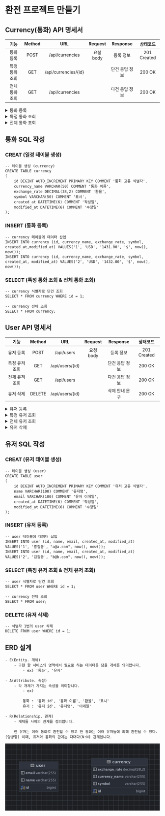 # 환전 프로젝트 만들기

## Currency(통화) API 명세서

|    기능    |Method|URL|Request| Response |    상태코드     |
|:--------:|:---:|:---:|:-----:|:--------:|:-----------:|
|  통화 등록   |POST|/api/currencies|요청 body|  등록 정보   | 201 Created | 
| 특정 통화 조회 |GET|/api/currencies/{id}|| 단건 응답 정보 |   200 OK    |
| 전체 통화 조회 |GET|/api/currencies|| 다건 응답 정보 |   200 OK    |


<details>
    <summary>통화 등록</summary> 

- 설명

|기능|Method|URL|Request|Response|상태코드|
|:---:|:---:|:---:|:-----:|:-----:|:-----:|
|  통화 등록   |POST|/api/currencies|요청 body|  등록 정보   | 201 Created | 

- 요청

등록할 환전 데이터를 JSON 형식으로 요청합니다.

|파라미터|타입| 필수여부 |           설명           |
|:---:|:---:|:----:|:----------------------:|
|currencyName|String|  Y   | 통화 이름(50자를 넘을 수 없습니다.) |
|exchangeRate|BigDecimal|  Y   | 환율|
|symbol|String|  Y   |표시(50자를 넘을 수 없습니다.) |


- 참고사항

POST /api/currencies

Content-Type: application/json

- 요청 예시
```json

{
    "currencyName" : "USD",
    "exchangeRate" : "1430.00",
    "symbol" : "$"
}
```

- 응답

응답에 성공하면 결괏값을 JSON 형식으로 반환합니다.

|파라미터|타입| 필수여부 |           설명           |
|:---:|:---:|:----:|:----------------------:|
|id|String|  Y   |       통화 고유 식별자        |
|currencyName|String|  Y   | 통화 이름(50자를 넘을 수 없습니다.) |
|exchangeRate|BigDecimal|  Y   |           환율           |
|symbol|String|  Y   |           표시(50자를 넘을 수 없습니다.)            |
|createdAt|LocalDateTime|  Y   |          생성일           |
|modifiedAt|LocalDateTime|  Y   |          수정일           |

- 참고사항

HTTP/1.1 201 Created

Content-Type: application/json

- 응답 예시
```json
{
  "id": 1,
  "currencyName": "USD",
  "exchangeRate": 1430.00,
  "symbol": "$",
  "createdAt": "2024-11-28T20:55:09.198232",
  "modifiedAt": "2024-11-28T20:55:09.198232"
}
```

</details>

<details>
    <summary>특정 통화 조회</summary> 

- 설명

|기능|Method|URL|Request|Response|상태코드|
|---|---|---|---|---|---|
| 특정 통화 조회 |GET|/api/currencies/{id}|| 단건 응답 정보 |   200 OK    |

- 요청 X

- 참고사항

GET /api/currencies/{id}

- 응답

응답에 성공하면 결괏값을 JSON 형식으로 반환합니다.

|파라미터|타입|필수여부|설명|
|:---:|:---:|:---:|:-----:|
|id|String|  Y   |       통화 고유 식별자        |
|currencyName|String|  Y   | 통화 이름(50자를 넘을 수 없습니다.) |
|exchangeRate|BigDecimal|  Y   |           환율           |
|symbol|String|  Y   |           표시(50자를 넘을 수 없습니다.)            |
|createdAt|LocalDateTime|  Y   |          생성일           |
|modifiedAt|LocalDateTime|  Y   |          수정일           |

- 참고사항

HTTP/1.1 200 OK

Content-Type: application/json

- 응답 예시
```json
{
  "id": 1,
  "currencyName": "USD",
  "exchangeRate": 1430.00,
  "symbol": "$",
  "createdAt": "2024-11-28T20:55:09.198232",
  "modifiedAt": "2024-11-28T20:55:09.198232"
}
```


</details>

<details>
    <summary>전체 통화 조회</summary> 

- 설명

|기능|Method|URL|Request|Response|상태코드|
|---|---|---|---|---|---|
| 전체 통화 조회 |GET|/api/currencies|| 다건 응답 정보 |   200 OK    |

- 요청 X

- 참고사항

GET /api/currencies

- 응답

응답에 성공하면 결괏값을 JSON 형식으로 반환합니다.

|파라미터|타입|필수여부|설명|
|:---:|:---:|:---:|:-----:|
|id|String|  Y   |       통화 고유 식별자        |
|currencyName|String|  Y   | 통화 이름(50자를 넘을 수 없습니다.) |
|exchangeRate|BigDecimal|  Y   |           환율           |
|symbol|String|  Y   |           표시(50자를 넘을 수 없습니다.)            |
|createdAt|LocalDateTime|  Y   |          생성일           |
|modifiedAt|LocalDateTime|  Y   |          수정일           |

- 참고사항

HTTP/1.1 200 OK

Content-Type: application/json

- 응답 예시
```json
[
  {
    "id": 1,
    "currencyName": "USD",
    "exchangeRate": 1430.00,
    "symbol": "$",
    "createdAt": "2024-11-28T20:55:09.198232",
    "modifiedAt": "2024-11-28T20:55:09.198232"
  },
  {
    "id": 2,
    "currencyName": "USD",
    "exchangeRate": 1431.00,
    "symbol": "$",
    "createdAt": "2024-11-28T20:55:09.198232",
    "modifiedAt": "2024-11-28T20:55:09.198232"
  }
]
```
</details>

## 통화 SQL 작성

### CREAT (일정 테이블 생성)

```mysql
-- 테이블 생성 (currency)
CREATE TABLE currency
(
    id BIGINT AUTO_INCREMENT PRIMARY KEY COMMENT '통화 고유 식별자',
    currency_name VARCHAR(50) COMMENT '통화 이름',
    exchange_rate DECIMAL(38,2) COMMENT '환율',
    symbol VARCHAR(50) COMMENT '표시',
    created_at DATETIME(6) COMMENT '작성일',
    modified_at DATETIME(6) COMMENT '수정일'
);

```

### INSERT (통화 등록)
```mysql
-- currency 테이블에 데이터 삽입
INSERT INTO currency (id, currency_name, exchange_rate, symbol, created_at,modified_at) VALUES('1', 'USD', '1431.00', '$', now(), now());
INSERT INTO currency (id, currency_name, exchange_rate, symbol, created_at, modified_at) VALUES('2', 'USD', '1432.00', '$', now(), now());

```

### SELECT (특정 통화 조회 & 전체 통화 조회)

```mysql
-- currency 식별자로 단건 조회
SELECT * FROM currency WHERE id = 1;

-- currency 전체 조회
SELECT * FROM currency;

```


## User API 명세서

|    기능    |Method|      URL      |Request| Response |         상태코드         |
|:--------:|:---:|:-------------:|:---:|:--------:|:--------------------:|
|  유저 등록   |POST|  /api/users   |요청 body|  등록 정보   |201 Created|
| 특정 유저 조회 |GET|/api/users/{id}|| 단건 응답 정보 |200 OK|
| 전체 유저 조회 |GET|  /api/users   || 다건 응답 정보 |200 OK|
|  유저 삭제   |DELETE|/api/users/{id}|| 삭제 안내 문구 |200 OK|

<details>
    <summary>유저 등록</summary> 

- 설명

|기능|Method|URL|Request|Response|상태코드|
|---|---|---|---|---|---|
|  유저 등록   |POST|  /api/users   |요청 body|  등록 정보   |201 Created|

- 요청

유저가 등록할 데이터를 JSON 형식으로 요청합니다.

|파라미터|타입|필수여부|            설명             |
|:---:|:---:|:---:|:-------------------------:|
|name|String|Y| 유저 이름 (100자를 넘을 수 없습니다.)  |
|email|String|Y| 유저 이메일 (100자를 넘을 수 없습니다.) |


- 참고사항

POST /api/users

Content-Type: application/json

- 요청 예시
```json

{
  "name" : "홍길동",
  "email" : "a@a.com"
}
```

- 응답

응답에 성공하면 결괏값을 JSON 형식으로 반환합니다.

|파라미터|타입|필수여부|설명|
|:---:|:---:|:---:|:-----:|
|id|String|Y|유저 고유 식별자|
|name|String|Y| 유저 이름 (100자를 넘을 수 없습니다.)  |
|email|String|Y| 유저 이메일 (100자를 넘을 수 없습니다.) |
|createdAt|LocalDateTime|Y|생성일|
|modifiedAt|LocalDateTime|Y|수정일|

- 참고사항

HTTP/1.1 200 OK

Content-Type: application/json

- 응답 예시
```json
{
  "id": 1,
  "name": "홍길동",
  "email": "a@a.com",
  "createdAt": "2024-11-28T20:55:09.198232",
  "modifiedAt": "2024-11-28T20:55:09.198232"
}
```

</details>

<details>
    <summary>특정 유저 조회</summary> 

- 설명

|기능|Method|URL|Request|Response|상태코드|
|---|---|---|---|---|---|
| 특정 유저 조회 |GET|/api/users/{id}|| 단건 응답 정보 |200 OK|

- 요청 X

- 참고사항

GET /api/users/{id}


- 응답

응답에 성공하면 결괏값을 JSON 형식으로 반환합니다.

|파라미터|타입|필수여부|설명|
|:---:|:---:|:---:|:-----:|
|id|String|Y|유저 고유 식별자|
|name|String|Y| 유저 이름 (100자를 넘을 수 없습니다.)  |
|email|String|Y| 유저 이메일 (100자를 넘을 수 없습니다.) |
|createdAt|LocalDateTime|Y|생성일|
|modifiedAt|LocalDateTime|Y|수정일|

- 참고사항

HTTP/1.1 200 OK

- 응답 예시
```json
{
  "id": 1,
  "name": "홍길동",
  "email": "a@a.com",
  "createdAt": "2024-11-28T20:55:09.198232",
  "modifiedAt": "2024-11-28T20:55:09.198232"
}
```

</details>

<details>
    <summary>전체 유저 조회</summary> 

- 설명

|기능|Method|URL|Request|Response|상태코드|
|---|---|---|---|---|---|
| 전체 유저 조회 |GET|  /api/users   || 다건 응답 정보 |200 OK|

- 요청 X

- 참고사항

GET /api/users


- 응답

응답에 성공하면 결괏값을 JSON 형식으로 반환합니다.

|파라미터|타입|필수여부|설명|
|:---:|:---:|:---:|:-----:|
|id|String|Y|유저 고유 식별자|
|name|String|Y| 유저 이름 (100자를 넘을 수 없습니다.)  |
|email|String|Y| 유저 이메일 (100자를 넘을 수 없습니다.) |
|createdAt|LocalDateTime|Y|생성일|
|modifiedAt|LocalDateTime|Y|수정일|

- 참고사항

HTTP/1.1 200 OK

- 응답 예시
```json
[
  {
    "id": 1,
    "name": "홍길동1",
    "email": "a@a.com",
    "createdAt": "2024-11-28T20:55:09.198232",
    "modifiedAt": "2024-11-28T20:55:09.198232"
  },
  {
    "id": 2,
    "name": "홍길동2",
    "email": "b@b.com",
    "createdAt": "2024-11-28T20:55:09.198232",
    "modifiedAt": "2024-11-28T20:55:09.198232"
  }
]
```

</details>


<details>
    <summary>유저 삭제</summary> 

- 설명

|기능|Method|URL|Request|Response|상태코드|
|---|---|---|---|---|---| 
|  유저 삭제   |DELETE|/api/users/{id}|| 삭제 안내 문구 |200 OK|

- 요청 X

- 참고사항

DELETE /api/users/{id}

- 응답 

- 참고사항

HTTP/1.1 200 OK

- 응답 예시

  "정상적으로 삭제되었습니다."

</details>


## 유저 SQL 작성

### CREAT (유저 테이블 생성)

```mysql
-- 테이블 생성 (user)
CREATE TABLE user
(
    id BIGINT AUTO_INCREMENT PRIMARY KEY COMMENT '유저 고유 식별자',
    name VARCHAR(100) COMMENT '유저명',
    email VARCHAR(100) COMMENT '유저 이메일',
    created_at DATETIME(6) COMMENT '작성일',
    modified_at DATETIME(6) COMMENT '수정일'
);

```

### INSERT (유저 등록)
```mysql
-- user 테이블에 데이터 삽입
INSERT INTO user (id, name, email, created_at, modified_at) VALUES('1', '홍길동', "a@a.com", now(), now());
INSERT INTO user (id, name, email, created_at, modified_at) VALUES('2', '김길동', "b@b.com", now(), now());
```

### SELECT (특정 유저 조회 & 전체 유저 조회)

```mysql
-- user 식별자로 단건 조회
SELECT * FROM user WHERE id = 1;

-- currency 전체 조회
SELECT * FROM user;

```


### DELETE (유저 삭제)

```mysql
-- 식별자 1번의 user 삭제
DELETE FROM user WHERE id = 1;
```



## ERD 설계
    - E(Entity. 개체)
        - 구현 할 서비스의 영역에서 필요로 하는 데이터를 담을 개체를 의미합니다.
            - ex) '통화', '유저'
            
    - A(Attribute. 속성)
        - 각 개체가 가지는 속성을 의미합니다.
            - ex) 
            
            통화 : '통화 id', '통화 이름', '환율', '표시'
            유저 : '유저 id', '유저명', '이메일'
            
    - R(Relationship. 관계)
        - 개체들 사이의 관계를 정의합니다.

        한 유저는 여러 통화로 환전할 수 있고 한 통화는 여러 유저들에 의해 환전될 수 있다.(양방향) 이때, 유저와 통화의 관계는 다대다(N:N) 관계입니다.

![img.png](img.png)

